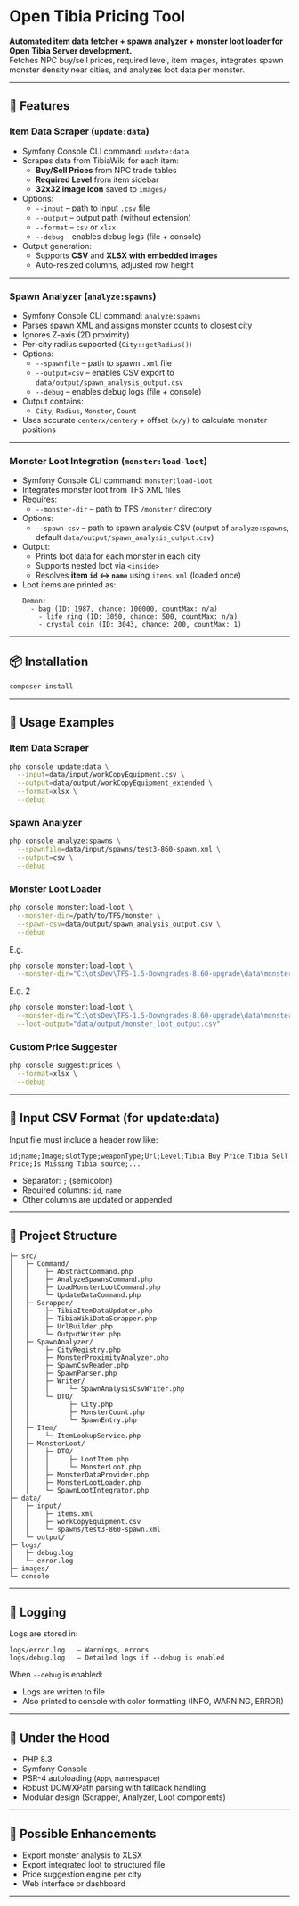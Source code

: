 # Open Tibia Pricing Tool

**Automated item data fetcher + spawn analyzer + monster loot loader for Open Tibia Server development.**  
Fetches NPC buy/sell prices, required level, item images, integrates spawn monster density near cities, and analyzes loot data per monster.

---

## 🚀 Features

### Item Data Scraper (`update:data`)
- Symfony Console CLI command: `update:data`
- Scrapes data from TibiaWiki for each item:
  - **Buy/Sell Prices** from NPC trade tables
  - **Required Level** from item sidebar
  - **32x32 image icon** saved to `images/`
- Options:
  - `--input` – path to input `.csv` file
  - `--output` – output path (without extension)
  - `--format` – `csv` or `xlsx`
  - `--debug` – enables debug logs (file + console)
- Output generation:
  - Supports **CSV** and **XLSX with embedded images**
  - Auto-resized columns, adjusted row height

---

### Spawn Analyzer (`analyze:spawns`)
- Symfony Console CLI command: `analyze:spawns`
- Parses spawn XML and assigns monster counts to closest city
- Ignores Z-axis (2D proximity)
- Per-city radius supported (`City::getRadius()`)
- Options:
  - `--spawnfile` – path to spawn `.xml` file
  - `--output=csv` – enables CSV export to `data/output/spawn_analysis_output.csv`
  - `--debug` – enables debug logs (file + console)
- Output contains:
  - `City`, `Radius`, `Monster`, `Count`
- Uses accurate `centerx/centery` + offset `(x/y)` to calculate monster positions

---

### Monster Loot Integration (`monster:load-loot`)
- Symfony Console CLI command: `monster:load-loot`
- Integrates monster loot from TFS XML files
- Requires:
  - `--monster-dir` – path to TFS `/monster/` directory
- Options:
  - `--spawn-csv` – path to spawn analysis CSV (output of `analyze:spawns`, default `data/output/spawn_analysis_output.csv`)
- Output:
  - Prints loot data for each monster in each city
  - Supports nested loot via `<inside>`
  - Resolves **item `id` ↔ `name`** using `items.xml` (loaded once)
- Loot items are printed as:
  ```
  Demon:
    - bag (ID: 1987, chance: 100000, countMax: n/a)
      - life ring (ID: 3050, chance: 500, countMax: n/a)
      - crystal coin (ID: 3043, chance: 200, countMax: 1)
  ```

---

## 📦 Installation

```bash
composer install
```

---

## 🧪 Usage Examples

### Item Data Scraper

```bash
php console update:data \
  --input=data/input/workCopyEquipment.csv \
  --output=data/output/workCopyEquipment_extended \
  --format=xlsx \
  --debug
```

### Spawn Analyzer

```bash
php console analyze:spawns \
  --spawnfile=data/input/spawns/test3-860-spawn.xml \
  --output=csv \
  --debug
```

### Monster Loot Loader

```bash
php console monster:load-loot \
  --monster-dir=/path/to/TFS/monster \
  --spawn-csv=data/output/spawn_analysis_output.csv \
  --debug
```

E.g.
```bash
php console monster:load-loot \
  --monster-dir="C:\otsDev\TFS-1.5-Downgrades-8.60-upgrade\data\monster"  
```
E.g. 2
```bash
php console monster:load-loot \
  --monster-dir="C:\otsDev\TFS-1.5-Downgrades-8.60-upgrade\data\monster" \
  --loot-output="data/output/monster_loot_output.csv"
```

### Custom Price Suggester

```bash
php console suggest:prices \
  --format=xlsx \
  --debug 
```

---

## 🧾 Input CSV Format (for update:data)

Input file must include a header row like:

```
id;name;Image;slotType;weaponType;Url;Level;Tibia Buy Price;Tibia Sell Price;Is Missing Tibia source;...
```

- Separator: `;` (semicolon)
- Required columns: `id`, `name`
- Other columns are updated or appended

---

## 📁 Project Structure

```
├─ src/
│   ├─ Command/
│   │    ├─ AbstractCommand.php
│   │    ├─ AnalyzeSpawnsCommand.php
│   │    ├─ LoadMonsterLootCommand.php
│   │    └─ UpdateDataCommand.php
│   ├─ Scrapper/
│   │    ├─ TibiaItemDataUpdater.php
│   │    ├─ TibiaWikiDataScrapper.php
│   │    ├─ UrlBuilder.php
│   │    └─ OutputWriter.php
│   ├─ SpawnAnalyzer/
│   │    ├─ CityRegistry.php
│   │    ├─ MonsterProximityAnalyzer.php
│   │    ├─ SpawnCsvReader.php
│   │    ├─ SpawnParser.php
│   │    ├─ Writer/
│   │    │     └─ SpawnAnalysisCsvWriter.php
│   │    └─ DTO/
│   │          ├─ City.php
│   │          ├─ MonsterCount.php
│   │          └─ SpawnEntry.php
│   ├─ Item/
│   │    └─ ItemLookupService.php
│   ├─ MonsterLoot/
│   │    ├─ DTO/
│   │    │     ├─ LootItem.php
│   │    │     └─ MonsterLoot.php
│   │    ├─ MonsterDataProvider.php
│   │    ├─ MonsterLootLoader.php
│   │    └─ SpawnLootIntegrator.php
├─ data/
│   ├─ input/
│   │    ├─ items.xml
│   │    ├─ workCopyEquipment.csv
│   │    └─ spawns/test3-860-spawn.xml
│   └─ output/
├─ logs/
│   ├─ debug.log
│   └─ error.log
├─ images/
└─ console
```

---

## 🧾 Logging

Logs are stored in:

```
logs/error.log   – Warnings, errors  
logs/debug.log   – Detailed logs if --debug is enabled  
```

When `--debug` is enabled:
- Logs are written to file
- Also printed to console with color formatting (INFO, WARNING, ERROR)

---

## 🧱 Under the Hood

- PHP 8.3
- Symfony Console
- PSR-4 autoloading (`App\` namespace)
- Robust DOM/XPath parsing with fallback handling
- Modular design (Scrapper, Analyzer, Loot components)

---

## 🔧 Possible Enhancements

- Export monster analysis to XLSX
- Export integrated loot to structured file
- Price suggestion engine per city
- Web interface or dashboard

---